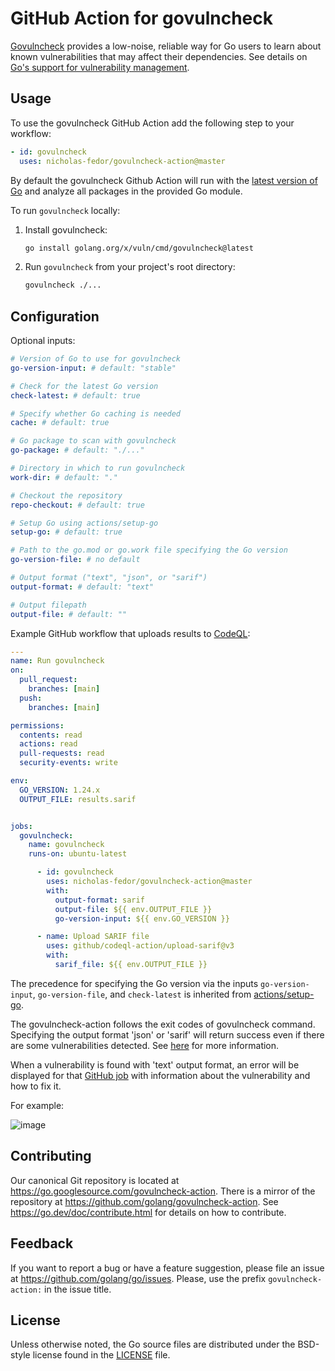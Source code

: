 # GitHub Action for govulncheck

[Govulncheck](https://pkg.go.dev/golang.org/x/vuln/cmd/govulncheck) provides a low-noise, reliable way for Go users to learn about known vulnerabilities that may affect their dependencies.
See details on [Go's support for vulnerability management](https://go.dev/blog/vuln).

## Usage

To use the govulncheck GitHub Action add the following step to your workflow:

  ```yaml
  - id: govulncheck
    uses: nicholas-fedor/govulncheck-action@master
  ```

By default the govulncheck Github Action will run with the [latest version of Go](https://go.dev/doc/install) and analyze all packages in the provided Go module.

To run `govulncheck` locally:

1. Install govulncheck:

    ```bash
    go install golang.org/x/vuln/cmd/govulncheck@latest
    ```

2. Run `govulncheck` from your project's root directory:

    ```bash
    govulncheck ./...
    ```

## Configuration

Optional inputs:

  ```yaml
  # Version of Go to use for govulncheck
  go-version-input: # default: "stable"

  # Check for the latest Go version
  check-latest: # default: true

  # Specify whether Go caching is needed
  cache: # default: true

  # Go package to scan with govulncheck
  go-package: # default: "./..."

  # Directory in which to run govulncheck
  work-dir: # default: "."

  # Checkout the repository
  repo-checkout: # default: true

  # Setup Go using actions/setup-go
  setup-go: # default: true

  # Path to the go.mod or go.work file specifying the Go version
  go-version-file: # no default

  # Output format ("text", "json", or "sarif")
  output-format: # default: "text"

  # Output filepath
  output-file: # default: ""
  ```

Example GitHub workflow that uploads results to [CodeQL](https://docs.github.com/en/code-security/code-scanning/introduction-to-code-scanning/about-code-scanning-with-codeql):

```yaml
---
name: Run govulncheck
on:
  pull_request:
    branches: [main]
  push:
    branches: [main]

permissions:
  contents: read
  actions: read
  pull-requests: read
  security-events: write

env:
  GO_VERSION: 1.24.x
  OUTPUT_FILE: results.sarif


jobs:
  govulncheck:
    name: govulncheck
    runs-on: ubuntu-latest

      - id: govulncheck
        uses: nicholas-fedor/govulncheck-action@master
        with:
          output-format: sarif
          output-file: ${{ env.OUTPUT_FILE }}
          go-version-input: ${{ env.GO_VERSION }}

      - name: Upload SARIF file
        uses: github/codeql-action/upload-sarif@v3
        with:
          sarif_file: ${{ env.OUTPUT_FILE }}
```

The precedence for specifying the Go version via the inputs `go-version-input`, `go-version-file`, and `check-latest` is inherited from [actions/setup-go](https://github.com/actions/setup-go).

The govulncheck-action follows the exit codes of govulncheck command.
Specifying the output format 'json' or 'sarif' will return success even if there are some vulnerabilities detected. See [here](https://pkg.go.dev/golang.org/x/vuln/cmd/govulncheck#hdr-Exit_codes)
for more information.

When a vulnerability is found with 'text' output format, an error will be displayed for that [GitHub job](https://docs.github.com/en/actions/using-jobs/using-jobs-in-a-workflow) with information about the vulnerability and how to fix it.

For example:

![image](https://github.com/bkessler-go/prototype-repo/assets/107496148/932a2e5c-730e-4583-90f3-edab3ca06f60)

## Contributing

Our canonical Git repository is located at <https://go.googlesource.com/govulncheck-action>.
There is a mirror of the repository at <https://github.com/golang/govulncheck-action>.
See <https://go.dev/doc/contribute.html> for details on how to contribute.

## Feedback

If you want to report a bug or have a feature suggestion, please file an issue at <https://github.com/golang/go/issues>.
Please, use the prefix `govulncheck-action:` in the issue title.

## License

Unless otherwise noted, the Go source files are distributed under the BSD-style license found in the [LICENSE](LICENSE) file.
